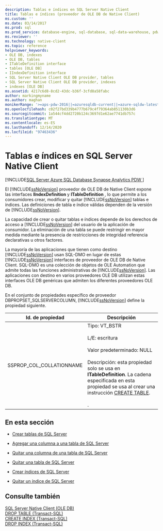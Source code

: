 ```yaml
---
description: Tablas e índices en SQL Server Native Client
title: Tablas e índices (proveedor de OLE DB de Native Client)
ms.custom: ''
ms.date: 03/14/2017
ms.prod: sql
ms.prod_service: database-engine, sql-database, sql-data-warehouse, pdw
ms.reviewer: ''
ms.technology: native-client
ms.topic: reference
helpviewer_keywords:
- OLE DB, indexes
- OLE DB, tables
- ITableDefinition interface
- tables [OLE DB]
- IIndexDefinition interface
- SQL Server Native Client OLE DB provider, tables
- SQL Server Native Client OLE DB provider, indexes
- indexes [OLE DB]
ms.assetid: 4217c6d8-8cd2-43dc-b36f-3cfd8a58fabc
author: markingmyname
ms.author: maghan
monikerRange: '>=aps-pdw-2016||=azuresqldb-current||=azure-sqldw-latest||>=sql-server-2016||>=sql-server-linux-2017||=azuresqldb-mi-current'
ms.openlocfilehash: c02f27bd339b4777b679c4f79364ab851130b3d6
ms.sourcegitcommit: 1a544cf4dd2720b124c3697d1e62ae7741db757c
ms.translationtype: MT
ms.contentlocale: es-ES
ms.lasthandoff: 12/14/2020
ms.locfileid: "97463436"
---
```

# <a name="tables-and-indexes-in-sql-server-native-client"></a>Tablas e índices en SQL Server Native Client
[!INCLUDE[SQL Server Azure SQL Database Synapse Analytics PDW ](../../includes/applies-to-version/sql-asdb-asdbmi-asa-pdw.md)]

  El [!INCLUDE[ssNoVersion](../../includes/ssnoversion-md.md)] proveedor de OLE DB de Native Client expone las interfaces **IIndexDefinition** y **ITableDefinition** , lo que permite a los consumidores crear, modificar y quitar [!INCLUDE[ssNoVersion](../../includes/ssnoversion-md.md)] tablas e índices. Las definiciones de tabla e índice válidas dependen de la versión de [!INCLUDE[ssNoVersion](../../includes/ssnoversion-md.md)].  
  
 La capacidad de crear o quitar tablas e índices depende de los derechos de acceso a [!INCLUDE[ssNoVersion](../../includes/ssnoversion-md.md)] del usuario de la aplicación de consumidor. La eliminación de una tabla se puede restringir en mayor medida mediante la presencia de restricciones de integridad referencia declarativas u otros factores.  
  
 La mayoría de las aplicaciones que tienen como destino [!INCLUDE[ssNoVersion](../../includes/ssnoversion-md.md)] usan SQL-DMO en lugar de estas [!INCLUDE[ssNoVersion](../../includes/ssnoversion-md.md)] interfaces de proveedor de OLE DB de Native Client. SQL-DMO es una colección de objetos de OLE Automation que admite todas las funciones administrativas de [!INCLUDE[ssNoVersion](../../includes/ssnoversion-md.md)]. Las aplicaciones con destino en varios proveedores OLE DB utilizan estas interfaces OLE DB genéricas que admiten los diferentes proveedores OLE DB.  
  
 En el conjunto de propiedades específico de proveedor DBPROPSET_SQLSERVERCOLUMN, [!INCLUDE[ssNoVersion](../../includes/ssnoversion-md.md)] define la propiedad siguiente.  
  
|Id. de propiedad|Descripción|  
|-----------------|-----------------|  
|SSPROP_COL_COLLATIONNAME|Tipo: VT_BSTR<br /><br /> L/E: escritura<br /><br /> Valor predeterminado: NULL<br /><br /> Descripción: esta propiedad solo se usa en **ITableDefinition**. La cadena especificada en esta propiedad se usa al crear una instrucción [CREATE TABLE](../../t-sql/statements/create-table-transact-sql.md).<br /><br /> .|  
  
## <a name="in-this-section"></a>En esta sección  
  
-   [Crear tablas de SQL Server](../../relational-databases/native-client-ole-db-tables-indexes/creating-sql-server-tables.md)  
  
-   [Agregar una columna a una tabla de SQL Server](../../relational-databases/native-client-ole-db-tables-indexes/adding-a-column-to-a-sql-server-table.md)  
  
-   [Quitar una columna de una tabla de SQL Server](../../relational-databases/native-client-ole-db-tables-indexes/removing-a-column-from-a-sql-server-table.md)  
  
-   [Quitar una tabla de SQL Server](../../relational-databases/native-client-ole-db-tables-indexes/dropping-a-sql-server-table.md)  
  
-   [Crear índices de SQL Server](../../relational-databases/native-client-ole-db-tables-indexes/creating-sql-server-indexes.md)  
  
-   [Quitar un índice de SQL Server](../../relational-databases/native-client-ole-db-tables-indexes/dropping-a-sql-server-index.md)  
  
## <a name="see-also"></a>Consulte también  
 [SQL Server Native Client &#40;OLE DB&#41;](../../relational-databases/native-client/ole-db/sql-server-native-client-ole-db.md)   
 [DROP TABLE &#40;Transact-SQL&#41;](../../t-sql/statements/drop-table-transact-sql.md)   
 [CREATE INDEX &#40;Transact-SQL&#41;](../../t-sql/statements/create-index-transact-sql.md)   
 [DROP INDEX &#40;Transact-SQL&#41;](../../t-sql/statements/drop-index-transact-sql.md)  
  
  
